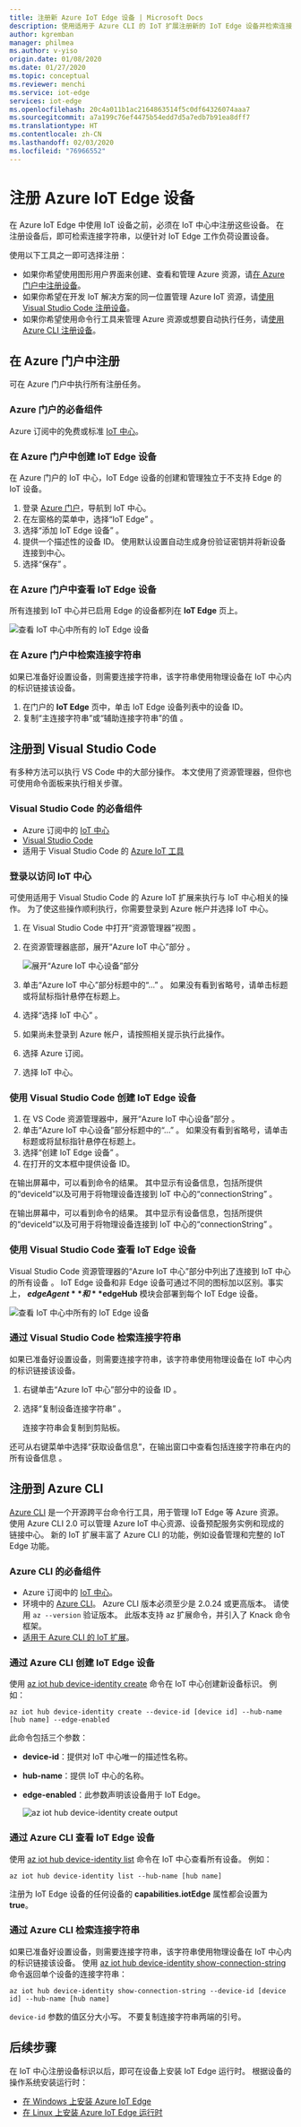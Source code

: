 ```yaml
---
title: 注册新 Azure IoT Edge 设备 | Microsoft Docs
description: 使用适用于 Azure CLI 的 IoT 扩展注册新的 IoT Edge 设备并检索连接字符串
author: kgremban
manager: philmea
ms.author: v-yiso
origin.date: 01/08/2020
ms.date: 01/27/2020
ms.topic: conceptual
ms.reviewer: menchi
ms.service: iot-edge
services: iot-edge
ms.openlocfilehash: 20c4a011b1ac2164863514f5c0df64326074aaa7
ms.sourcegitcommit: a7a199c76ef4475b54edd7d5a7edb7b91ea8dff7
ms.translationtype: HT
ms.contentlocale: zh-CN
ms.lasthandoff: 02/03/2020
ms.locfileid: "76966552"
---
```

# <a name="register-an-azure-iot-edge-device"></a>注册 Azure IoT Edge 设备

在 Azure IoT Edge 中使用 IoT 设备之前，必须在 IoT 中心中注册这些设备。 在注册设备后，即可检索连接字符串，以便针对 IoT Edge 工作负荷设置设备。

使用以下工具之一即可选择注册：

* 如果你希望使用图形用户界面来创建、查看和管理 Azure 资源，请[在 Azure 门户中注册设备](#register-in-the-azure-portal)。
* 如果你希望在开发 IoT 解决方案的同一位置管理 Azure IoT 资源，请[使用 Visual Studio Code 注册设备](#register-with-visual-studio-code)。
* 如果你希望使用命令行工具来管理 Azure 资源或想要自动执行任务，请[使用 Azure CLI 注册设备](#register-with-the-azure-cli)。

## <a name="register-in-the-azure-portal"></a>在 Azure 门户中注册

可在 Azure 门户中执行所有注册任务。

### <a name="prerequisites-for-the-azure-portal"></a>Azure 门户的必备组件

Azure 订阅中的免费或标准 [IoT 中心](../iot-hub/iot-hub-create-through-portal.md)。

### <a name="create-an-iot-edge-device-in-the-azure-portal"></a>在 Azure 门户中创建 IoT Edge 设备

在 Azure 门户的 IoT 中心，IoT Edge 设备的创建和管理独立于不支持 Edge 的 IoT 设备。

1. 登录 [Azure 门户](https://portal.azure.cn)，导航到 IoT 中心。
2. 在左窗格的菜单中，选择“IoT Edge”  。
3. 选择“添加 IoT Edge 设备”  。
4. 提供一个描述性的设备 ID。 使用默认设置自动生成身份验证密钥并将新设备连接到中心。
5. 选择“保存”  。

### <a name="view-iot-edge-devices-in-the-azure-portal"></a>在 Azure 门户中查看 IoT Edge 设备

所有连接到 IoT 中心并已启用 Edge 的设备都列在 **IoT Edge** 页上。

![查看 IoT 中心中所有的 IoT Edge 设备](./media/how-to-register-device/portal-view-devices.png)

### <a name="retrieve-the-connection-string-in-the-azure-portal"></a>在 Azure 门户中检索连接字符串

如果已准备好设置设备，则需要连接字符串，该字符串使用物理设备在 IoT 中心内的标识链接该设备。

1. 在门户的 **IoT Edge** 页中，单击 IoT Edge 设备列表中的设备 ID。
2. 复制“主连接字符串”或“辅助连接字符串”的值   。

## <a name="register-with-visual-studio-code"></a>注册到 Visual Studio Code

有多种方法可以执行 VS Code 中的大部分操作。 本文使用了资源管理器，但你也可使用命令面板来执行相关步骤。

### <a name="prerequisites-for-visual-studio-code"></a>Visual Studio Code 的必备组件

* Azure 订阅中的 [IoT 中心](../iot-hub/iot-hub-create-through-portal.md)
* [Visual Studio Code](https://code.visualstudio.com/)
* 适用于 Visual Studio Code 的 [Azure IoT 工具](https://marketplace.visualstudio.com/items?itemName=vsciot-vscode.azure-iot-tools)

### <a name="sign-in-to-access-your-iot-hub"></a>登录以访问 IoT 中心

可使用适用于 Visual Studio Code 的 Azure IoT 扩展来执行与 IoT 中心相关的操作。 为了使这些操作顺利执行，你需要登录到 Azure 帐户并选择 IoT 中心。

1. 在 Visual Studio Code 中打开“资源管理器”视图  。
1. 在资源管理器底部，展开“Azure IoT 中心”部分  。

   ![展开“Azure IoT 中心设备”部分](./media/how-to-register-device/azure-iot-hub-devices.png)

1. 单击“Azure IoT 中心”部分标题中的“...”   。 如果没有看到省略号，请单击标题或将鼠标指针悬停在标题上。
1. 选择“选择 IoT 中心”  。
1. 如果尚未登录到 Azure 帐户，请按照相关提示执行此操作。
1. 选择 Azure 订阅。
1. 选择 IoT 中心。

### <a name="create-an-iot-edge-device-with-visual-studio-code"></a>使用 Visual Studio Code 创建 IoT Edge 设备

1. 在 VS Code 资源管理器中，展开“Azure IoT 中心设备”部分  。
1. 单击“Azure IoT 中心设备”部分标题中的“...”   。 如果没有看到省略号，请单击标题或将鼠标指针悬停在标题上。
1. 选择“创建 IoT Edge 设备”  。
1. 在打开的文本框中提供设备 ID。

在输出屏幕中，可以看到命令的结果。 其中显示有设备信息，包括所提供的“deviceId”以及可用于将物理设备连接到 IoT 中心的“connectionString”   。

在输出屏幕中，可以看到命令的结果。 其中显示有设备信息，包括所提供的“deviceId”以及可用于将物理设备连接到 IoT 中心的“connectionString”   。

### <a name="view-iot-edge-devices-with-visual-studio-code"></a>使用 Visual Studio Code 查看 IoT Edge 设备

Visual Studio Code 资源管理器的“Azure IoT 中心”部分中列出了连接到 IoT 中心的所有设备  。 IoT Edge 设备和非 Edge 设备可通过不同的图标加以区别。事实上， **$edgeAgent** 和 **$edgeHub** 模块会部署到每个 IoT Edge 设备。

![查看 IoT 中心中所有的 IoT Edge 设备](./media/how-to-register-device/view-devices.png)

### <a name="retrieve-the-connection-string-with-visual-studio-code"></a>通过 Visual Studio Code 检索连接字符串

如果已准备好设置设备，则需要连接字符串，该字符串使用物理设备在 IoT 中心内的标识链接该设备。

1. 右键单击“Azure IoT 中心”部分中的设备 ID  。
1. 选择“复制设备连接字符串”  。

   连接字符串会复制到剪贴板。

还可从右键菜单中选择“获取设备信息”，在输出窗口中查看包括连接字符串在内的所有设备信息  。

## <a name="register-with-the-azure-cli"></a>注册到 Azure CLI

[Azure CLI](/cli?view=azure-cli-latest) 是一个开源跨平台命令行工具，用于管理 IoT Edge 等 Azure 资源。 使用 Azure CLI 2.0 可以管理 Azure IoT 中心资源、设备预配服务实例和现成的链接中心。 新的 IoT 扩展丰富了 Azure CLI 的功能，例如设备管理和完整的 IoT Edge 功能。

### <a name="prerequisites-for-the-azure-cli"></a>Azure CLI 的必备组件

* Azure 订阅中的 [IoT 中心](../iot-hub/iot-hub-create-using-cli.md)。
* 环境中的 [Azure CLI](/cli/install-azure-cli)。 Azure CLI 版本必须至少是 2.0.24 或更高版本。 请使用 `az --version` 验证版本。 此版本支持 az 扩展命令，并引入了 Knack 命令框架。
* [适用于 Azure CLI 的 IoT 扩展](https://github.com/Azure/azure-iot-cli-extension)。

### <a name="create-an-iot-edge-device-with-the-azure-cli"></a>通过 Azure CLI 创建 IoT Edge 设备

使用 [az iot hub device-identity create](https://docs.microsoft.com/cli/azure/ext/azure-cli-iot-ext/iot/hub/device-identity?view=azure-cli-latest#ext-azure-cli-iot-ext-az-iot-hub-device-identity-create) 命令在 IoT 中心创建新设备标识。 例如：

   ```cli
   az iot hub device-identity create --device-id [device id] --hub-name [hub name] --edge-enabled
   ```

此命令包括三个参数：

* **device-id**：提供对 IoT 中心唯一的描述性名称。
* **hub-name**：提供 IoT 中心的名称。
* **edge-enabled**：此参数声明该设备用于 IoT Edge。

   ![az iot hub device-identity create output](./media/how-to-register-device/Create-edge-device.png)

### <a name="view-iot-edge-devices-with-the-azure-cli"></a>通过 Azure CLI 查看 IoT Edge 设备

使用 [az iot hub device-identity list](https://docs.microsoft.com/cli/azure/ext/azure-cli-iot-ext/iot/hub/device-identity?view=azure-cli-latest#ext-azure-cli-iot-ext-az-iot-hub-device-identity-list) 命令在 IoT 中心查看所有设备。 例如：

   ```cli
   az iot hub device-identity list --hub-name [hub name]
   ```

注册为 IoT Edge 设备的任何设备的 **capabilities.iotEdge** 属性都会设置为 **true**。

### <a name="retrieve-the-connection-string-with-the-azure-cli"></a>通过 Azure CLI 检索连接字符串

如果已准备好设置设备，则需要连接字符串，该字符串使用物理设备在 IoT 中心内的标识链接该设备。 使用 [az iot hub device-identity show-connection-string](https://docs.microsoft.com/cli/azure/ext/azure-cli-iot-ext/iot/hub/device-identity?view=azure-cli-latest#ext-azure-cli-iot-ext-az-iot-hub-device-identity-show-connection-string) 命令返回单个设备的连接字符串：

   ```cli
   az iot hub device-identity show-connection-string --device-id [device id] --hub-name [hub name]
   ```

`device-id` 参数的值区分大小写。 不要复制连接字符串两端的引号。

## <a name="next-steps"></a>后续步骤

在 IoT 中心注册设备标识以后，即可在设备上安装 IoT Edge 运行时。 根据设备的操作系统安装运行时：

* [在 Windows 上安装 Azure IoT Edge](how-to-install-iot-edge-windows.md)
* [在 Linux 上安装 Azure IoT Edge 运行时](how-to-install-iot-edge-linux.md)
